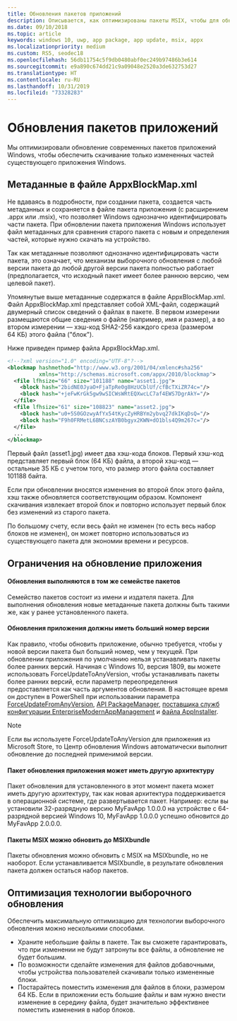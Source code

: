 ```yaml
---
title: Обновления пакетов приложений
description: Описывается, как оптимизированы пакеты MSIX, чтобы для обновления имеющегося приложения для Windows скачивались только измененные части приложения.
ms.date: 09/10/2018
ms.topic: article
keywords: windows 10, uwp, app package, app update, msix, appx
ms.localizationpriority: medium
ms.custom: RS5, seodec18
ms.openlocfilehash: 56db11754c5f9db0480abf0ec249b97486b3e614
ms.sourcegitcommit: e9a890c674dd21c9a09048e2520a3de632753d27
ms.translationtype: HT
ms.contentlocale: ru-RU
ms.lasthandoff: 10/31/2019
ms.locfileid: "73328283"
---
```

# <a name="app-package-updates"></a>Обновления пакетов приложений

Мы оптимизировали обновление современных пакетов приложений Windows, чтобы обеспечить скачивание только измененных частей существующего приложения Windows.

## <a name="metadata-in-the-appxblockmapxml-file"></a>Метаданные в файле AppxBlockMap.xml

Не вдаваясь в подробности, при создании пакета, создается часть метаданных и сохраняется в файле пакета приложения (с расширением .appx или .msix), что позволяет Windows однозначно идентифицировать части пакета. При обновлении пакета приложения Windows использует файл метаданных для сравнения старого пакета c новым и определения частей, которые нужно скачать на устройство.

Так как метаданные позволяют однозначно идентифицировать части пакета, это означает, что механизм выборочного обновления с любой версии пакета до любой другой версии пакета полностью работает (предполагается, что исходный пакет имеет более раннюю версию, чем целевой пакет). 

Упомянутые выше метаданные содержатся в файле AppxBlockMap.xml. Файл AppxBlockMap.xml представляет собой XML-файл, содержащий двумерный список сведений о файлах в пакете. В первом измерении размещаются общие сведения о файле (например, имя и размер), а во втором измерении — хэш-код SHA2-256 каждого среза (размером 64 КБ) этого файла ("блок").

Ниже приведен пример файла AppxBlockMap.xml.

```xml
<!--?xml version="1.0" encoding="UTF-8"?-->
<blockmap hashmethod="http://www.w3.org/2001/04/xmlenc#sha256" 
          xmlns="http://schemas.microsoft.com/appx/2010/blockmap">
  <file lfhsize="66" size="101188" name="asset1.jpg">
    <block hash="2bidNE0JyaO+FjaTpRe0g8HzUCblUf/cfBcTXiZR74c="/>
    <block hash="+jeFwKrGk5gw9wSICWsWRtEQXwcLC7af4EWS7DgrAkY="/>
  </file>
  <file lfhsize="61" size="108823" name="asset2.jpg">
    <block hash="u0+5S0GOzwyAfYx54tKycZyHRBYm2ybvq27dkIKqDsQ="/>
    <block hash="F9h0FRMetL6BNCszAYB0bgyx2KWN+dO1bls4Q9m267c="/>
  </file>
  ...
</blockmap>
```

Первый файл (asset1.jpg) имеет два хэш-кода блоков. Первый хэш-код представляет первый блок (64 КБ) файла, а второй хэш-код — остальные 35 КБ с учетом того, что размер этого файла составляет 101188 байта.

Если при обновлении вносятся изменения во второй блок этого файла, хэш также обновляется соответствующим образом. Компонент скачивания извлекает второй блок и повторно использует первый блок без изменений из старого пакета.

По большому счету, если весь файл не изменен (то есть весь набор блоков не изменен), он может повторно использоваться из существующего пакета для экономии времени и ресурсов.

## <a name="app-update-constraints"></a>Ограничения на обновление приложения

#### <a name="updates-are-performed-within-the-same-package-family"></a>Обновления выполняются в том же семействе пакетов
Семейство пакетов состоит из имени и издателя пакета. Для выполнения обновления новые метаданные пакета должны быть такими же, как у ранее установленного пакета. 

#### <a name="app-updates-must-increment-to-a-higher-version"></a>Обновления приложения должны иметь больший номер версии
Как правило, чтобы обновить приложение, обычно требуется, чтобы у новой версии пакета был больший номер, чем у текущей. При обновлении приложения по умолчанию нельзя устанавливать пакеты более ранних версий. Начиная с Windows 10, версия 1809, вы можете использовать ForceUpdateToAnyVersion, чтобы устанавливать пакеты более ранних версий, если параметр переопределения предоставляется как часть аргументов обновления. В настоящее время он доступен в PowerShell при использовании параметра [ForceUpdateFromAnyVersion](https://docs.microsoft.com/powershell/module/appx/add-appxpackage?view=win10-ps), [API PackageManager](https://docs.microsoft.com/uwp/api/windows.management.deployment.deploymentoptions), [поставщика служб конфигурации EnterpriseModernAppManagement](https://docs.microsoft.com/windows/client-management/mdm/enterprisemodernappmanagement-csp) и [файла AppInstaller](https://docs.microsoft.com/windows/msix/app-installer/update-settings).  

> [!NOTE]
> Если вы используете ForceUpdateToAnyVersion для приложения из Microsoft Store, то Центр обновления Windows автоматически выполнит обновление до последней применимой версии.

#### <a name="app-update-package-can-have-a-different-architecture"></a>Пакет обновления приложения может иметь другую архитектуру
Пакет обновления для установленного в этот момент пакета может иметь другую архитектуру, так как новая архитектура поддерживается в операционной системе, где развертывается пакет. Например: если вы установили 32-разрядную версию MyFavApp 1.0.0.0 на устройстве с 64-разрядной версией Windows 10, MyFavApp 1.0.0.0 успешно обновится до MyFavApp 2.0.0.0. 

#### <a name="packages-can-update-from-an-msix-to-an-msixbundle"></a>Пакеты MSIX можно обновить до MSIXbundle
Пакеты обновления можно обновить с MSIX на MSIXbundle, но не наоборот. Если устанавливается MSIXbundle, в результате обновления пакета должен остаться набор пакетов. 

## <a name="optimize-differential-update-technology"></a>Оптимизация технологии выборочного обновления
    
Обеспечить максимальную оптимизацию для технологии выборочного обновления можно несколькими способами.

- Храните небольшие файлы в пакете. Так вы сможете гарантировать, что при изменении не будут затронуты все файлы, а обновление не будет большим.
- По возможности сделайте изменения для файлов добавочными, чтобы устройства пользователей скачивали только измененные блоки.
- Постарайтесь поместить изменения для файлов в блоки, размером 64 КБ. Если в приложении есть большие файлы и вам нужно внести изменение в середину файла, будет значительно эффективнее поместить изменения в набор блоков.
 

